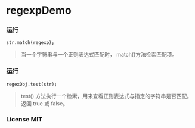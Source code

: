# regexpDemo
### 运行
``` shell
str.match(regexp);
```
>当一个字符串与一个正则表达式匹配时， match()方法检索匹配项。
### 运行
``` shell
regexObj.test(str);
```
>test() 方法执行一个检索，用来查看正则表达式与指定的字符串是否匹配。返回 true 或 false。
### License MIT
